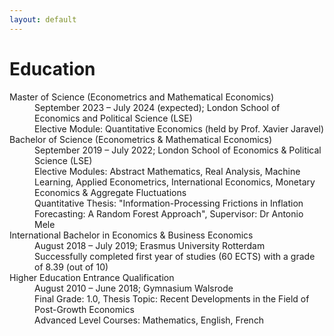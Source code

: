 ```yaml
---
layout: default
---
```


# Education

<dl>
   <dt>Master of Science (Econometrics and Mathematical Economics)</dt>
      <dd>September 2023 – July 2024 (expected); London School of Economics and Political Science (LSE)</dd>
      <dd>Elective Module: Quantitative Economics (held by Prof. Xavier Jaravel) </dd>
   <dt>Bachelor of Science (Econometrics & Mathematical Economics)</dt>
      <dd>September 2019 – July 2022; London School of Economics & Political Science (LSE) </dd>
      <dd>Elective Modules: Abstract Mathematics, Real Analysis, Machine Learning, Applied Econometrics, International Economics, Monetary Economics & Aggregate Fluctuations</dd>
      <dd>Quantitative Thesis: "Information-Processing Frictions in Inflation Forecasting: A Random Forest Approach", Supervisor: Dr Antonio Mele</dd>
   <dt>International Bachelor in Economics & Business Economics</dt>
      <dd>August 2018 – July 2019; Erasmus University Rotterdam </dd>
      <dd>Successfully completed first year of studies (60 ECTS) with a grade of 8.39 (out of 10)</dd>
   <dt>Higher Education Entrance Qualification</dt>
      <dd>August 2010 – June 2018; Gymnasium Walsrode</dd>
      <dd>Final Grade: 1.0, Thesis Topic: Recent Developments in the Field of Post-Growth Economics</dd>
      <dd>Advanced Level Courses: Mathematics, English, French </dd>
</dl>

